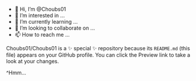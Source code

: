 - 👋 Hi, I’m @Choubs01
- 👀 I’m interested in ...
- 🌱 I’m currently learning ...
- 💞️ I’m looking to collaborate on ...
- 📫 How to reach me ...


Choubs01/Choubs01 is a ✨ special ✨ repository because its `README.md` (this file) appears on your GitHub profile.
You can click the Preview link to take a look at your changes.


^Hmm...

